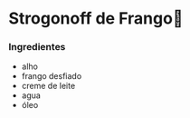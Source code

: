 # Strogonoff de Frango:chicken:

###  Ingredientes

- alho
- frango desfiado
- creme de leite
- agua
- óleo